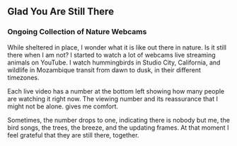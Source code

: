 ## Glad You Are Still There

### Ongoing Collection of Nature Webcams

While sheltered in place, I wonder what it is like out there in nature. Is it still there when I am not? I started to watch a lot of webcams live streaming animals on YouTube. I watch hummingbirds in Studio City, California, and wildlife in Mozambique transit from dawn to dusk, in their different timezones.

Each live video has a number at the bottom left showing how many people are watching it right now. The viewing number and its reassurance that I might not be alone. gives me comfort.

Sometimes, the number drops to one, indicating there is nobody but me, the bird songs, the trees, the breeze, and the updating frames. At that moment I feel grateful that they are still there, together.

